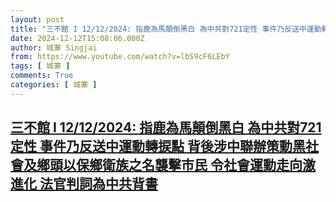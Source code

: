 ```yaml
---
layout: post
title: "三不館 I 12/12/2024: 指鹿為馬顛倒黑白 為中共對721定性 事件乃反送中運動轉捩點 背後涉中聯辦策動黑社會及鄉頭以保鄉衛族之名襲擊市民 令社會運動走向激進化 法官判詞為中共背書"
date: 2024-12-12T15:08:06.000Z
author: 城寨 Singjai
from: https://www.youtube.com/watch?v=lbS9cF6LEbY
tags: [ 城寨 ]
comments: True
categories: [ 城寨 ]
---
```

<!--1734016086000-->
[三不館 I 12/12/2024: 指鹿為馬顛倒黑白 為中共對721定性 事件乃反送中運動轉捩點 背後涉中聯辦策動黑社會及鄉頭以保鄉衛族之名襲擊市民 令社會運動走向激進化 法官判詞為中共背書](https://www.youtube.com/watch?v=lbS9cF6LEbY)
------

<div>

</div>
